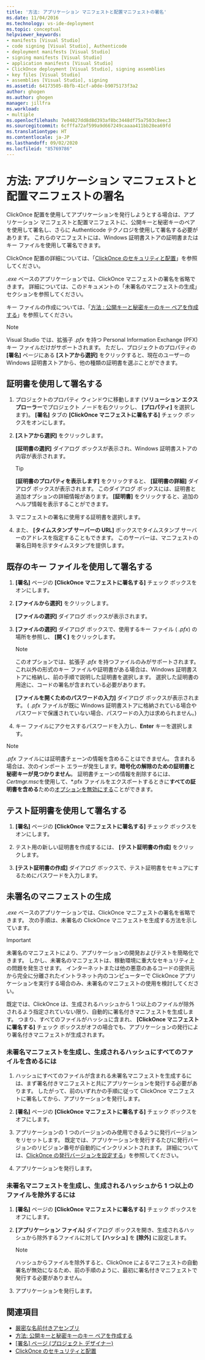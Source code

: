 ```yaml
---
title: '方法: アプリケーション マニフェストと配置マニフェストの署名'
ms.date: 11/04/2016
ms.technology: vs-ide-deployment
ms.topic: conceptual
helpviewer_keywords:
- manifests [Visual Studio]
- code signing [Visual Studio], Authenticode
- deployment manifests [Visual Studio]
- signing manifests [Visual Studio]
- application manifests [Visual Studio]
- ClickOnce deployment [Visual Studio], signing assemblies
- key files [Visual Studio]
- assemblies [Visual Studio], signing
ms.assetid: 64173505-8bfb-41cf-a0de-b9075173f3a2
author: ghogen
ms.author: ghogen
manager: jillfra
ms.workload:
- multiple
ms.openlocfilehash: 7e04827dd8d8d393af8bc3448df75a7503c8eec3
ms.sourcegitcommit: 6cfffa72af599a9d667249caaaa411bb28ea69fd
ms.translationtype: HT
ms.contentlocale: ja-JP
ms.lasthandoff: 09/02/2020
ms.locfileid: "85769786"
---
```

# <a name="how-to-sign-application-and-deployment-manifests"></a>方法: アプリケーション マニフェストと配置マニフェストの署名

ClickOnce 配置を使用してアプリケーションを発行しようとする場合は、アプリケーション マニフェストと配置マニフェストに、公開キーと秘密キーのペアを使用して署名し、さらに Authenticode テクノロジを使用して署名する必要があります。 これらのマニフェストには、Windows 証明書ストアの証明書またはキー ファイルを使用して署名できます。

ClickOnce 配置の詳細については、「[ClickOnce のセキュリティと配置](../deployment/clickonce-security-and-deployment.md)」を参照してください。

*.exe* ベースのアプリケーションでは、ClickOnce マニフェストの署名を省略できます。 詳細については、このドキュメントの「未署名のマニフェストの生成」セクションを参照してください。

キー ファイルの作成については、「[方法 : 公開キーと秘密キーのキー ペアを作成する](/dotnet/framework/app-domains/how-to-create-a-public-private-key-pair)」を参照してください。

> [!NOTE]
> Visual Studio では、拡張子 *.pfx* を持つ Personal Information Exchange (PFX) キー ファイルだけがサポートされます。 ただし、プロジェクトのプロパティの **[署名]** ページにある **[ストアから選択]** をクリックすると、現在のユーザーの Windows 証明書ストアから、他の種類の証明書を選ぶことができます。

## <a name="sign-using-a-certificate"></a>証明書を使用して署名する

1. プロジェクトのプロパティ ウィンドウに移動します (**ソリューション エクスプローラー**でプロジェクト ノードを右クリックし、 **[プロパティ]** を選択します)。 **[署名]** タブの **[ClickOnce マニフェストに署名する]** チェック ボックスをオンにします。

2. **[ストアから選択]** をクリックします。

     **[証明書の選択]** ダイアログ ボックスが表示され、Windows 証明書ストアの内容が表示されます。

    > [!TIP]
    > **[証明書のプロパティを表示します]** をクリックすると、 **[証明書の詳細]** ダイアログ ボックスが表示されます。 このダイアログ ボックスには、証明書と追加オプションの詳細情報があります。 **[証明書]** をクリックすると、追加のヘルプ情報を表示することができます。

3. マニフェストの署名に使用する証明書を選択します。

4. また、 **[タイムスタンプ サーバーの URL]** ボックスでタイムスタンプ サーバーのアドレスを指定することもできます。 このサーバーは、マニフェストの署名日時を示すタイムスタンプを提供します。

## <a name="sign-using-an-existing-key-file"></a>既存のキー ファイルを使用して署名する

1. **[署名]** ページの **[ClickOnce マニフェストに署名する]** チェック ボックスをオンにします。

2. **[ファイルから選択]** をクリックします。

     **[ファイルの選択]** ダイアログ ボックスが表示されます。

3. **[ファイルの選択]** ダイアログ ボックスで、使用するキー ファイル ( *.pfx*) の場所を参照し、 **[開く]** をクリックします。

    > [!NOTE]
    > このオプションでは、拡張子 *.pfx* を持つファイルのみがサポートされます。 これ以外の形式のキー ファイルや証明書がある場合は、Windows 証明書ストアに格納し、前の手順で説明した証明書を選択します。 選択した証明書の用途に、コードの署名が含まれている必要があります。

     **[ファイルを開くためのパスワードの入力]** ダイアログ ボックスが表示されます。 ( *.pfx* ファイルが既に Windows 証明書ストアに格納されている場合やパスワードで保護されていない場合、パスワードの入力は求められません。)

4. キー ファイルにアクセスするパスワードを入力し、**Enter** キーを選択します。

> [!NOTE]
> *.pfx* ファイルには証明書チェーンの情報を含めることはできません。 含まれる場合は、次のインポート エラーが発生します。**暗号化の解除のための証明書と秘密キーが見つかりません**。 証明書チェーンの情報を削除するには、*Certmgr.msc*を使用して、*.pfx ファイルをエクスポートするときに**すべての証明書を含める**ための[オプションを無効にする](/previous-versions/aa730868(v=vs.80))ことができます。

## <a name="sign-using-a-test-certificate"></a>テスト証明書を使用して署名する

1. **[署名]** ページの **[ClickOnce マニフェストに署名する]** チェック ボックスをオンにします。

2. テスト用の新しい証明書を作成するには、 **[テスト証明書の作成]** をクリックします。

3. **[テスト証明書の作成]** ダイアログ ボックスで、テスト証明書をセキュアにするためにパスワードを入力します。

## <a name="generate-unsigned-manifests"></a>未署名のマニフェストの生成

*.exe* ベースのアプリケーションでは、ClickOnce マニフェストの署名を省略できます。 次の手順は、未署名の ClickOnce マニフェストを生成する方法を示しています。

> [!IMPORTANT]
> 未署名のマニフェストにより、アプリケーションの開発およびテストを簡略化できます。 しかし、未署名のマニフェストは、稼動環境に重大なセキュリティ上の問題を発生させます。 インターネットまたは他の悪意のあるコードの提供元から完全に分離されたイントラネット内のコンピューターで ClickOnce アプリケーションを実行する場合のみ、未署名のマニフェストの使用を検討してください。

既定では、ClickOnce は、生成されるハッシュから 1 つ以上のファイルが除外されるよう指定されていない限り、自動的に署名付きマニフェストを生成します。 つまり、すべてのファイルがハッシュに含まれ、 **[ClickOnce マニフェストに署名する]** チェック ボックスがオフの場合でも、アプリケーションの発行により署名付きマニフェストが生成されます。

### <a name="to-generate-unsigned-manifests-and-include-all-files-in-the-generated-hash"></a>未署名マニフェストを生成し、生成されるハッシュにすべてのファイルを含めるには

1. ハッシュにすべてのファイルが含まれる未署名マニフェストを生成するには、まず署名付きマニフェストと共にアプリケーションを発行する必要があります。 したがって、前のいずれかの手順に従って ClickOnce マニフェストに署名してから、アプリケーションを発行します。

2. **[署名]** ページの **[ClickOnce マニフェストに署名する]** チェック ボックスをオフにします。

3. アプリケーションの 1 つのバージョンのみ使用できるように発行バージョンをリセットします。 既定では、アプリケーションを発行するたびに発行バージョンのリビジョン番号が自動的にインクリメントされます。 詳細については、[ClickOnce の発行バージョンを設定する](../deployment/how-to-set-the-clickonce-publish-version.md)」を参照してください。

4. アプリケーションを発行します。

### <a name="to-generate-unsigned-manifests-and-exclude-one-or-more-files-from-the-generated-hash"></a>未署名マニフェストを生成し、生成されるハッシュから 1 つ以上のファイルを除外するには

1. **[署名]** ページの **[ClickOnce マニフェストに署名する]** チェック ボックスをオフにします。

2. **[アプリケーション ファイル]** ダイアログ ボックスを開き、生成されるハッシュから除外するファイルに対して **[ハッシュ]** を **[除外]** に設定します。

    > [!NOTE]
    > ハッシュからファイルを除外すると、ClickOnce によるマニフェストの自動署名が無効になるため、前の手順のように、最初に署名付きマニフェストで発行する必要がありません。

3. アプリケーションを発行します。

## <a name="see-also"></a>関連項目

- [厳密な名前付きアセンブリ](/dotnet/framework/app-domains/strong-named-assemblies)
- [方法: 公開キーと秘密キーのキー ペアを作成する](/dotnet/framework/app-domains/how-to-create-a-public-private-key-pair)
- [[署名] ページ (プロジェクト デザイナー)](../ide/reference/signing-page-project-designer.md)
- [ClickOnce のセキュリティと配置](../deployment/clickonce-security-and-deployment.md)
